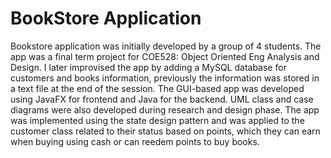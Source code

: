 # BookStore Application
Bookstore application was initially developed by a group of 4 students. The app was a final term project for COE528: Object Oriented Eng Analysis and Design. I later improvised the app by adding a MySQL database for customers and books information, previously the information was stored in a text file at the end of the session. The GUI-based app was developed using JavaFX for frontend and Java for the backend. UML class and case diagrams were also developed during research and design phase. The app was implemented using the state design pattern and was applied to the customer class related to their status based on points, which they can earn when buying using cash or can reedem points to buy books. 
